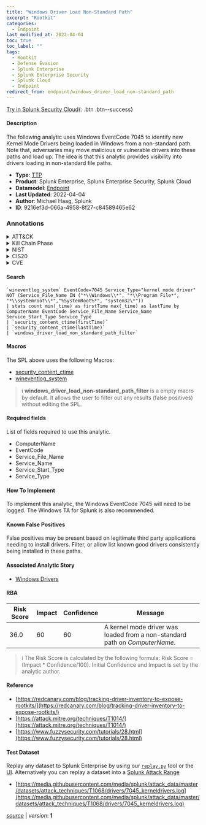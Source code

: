 ```yaml
---
title: "Windows Driver Load Non-Standard Path"
excerpt: "Rootkit"
categories:
  - Endpoint
last_modified_at: 2022-04-04
toc: true
toc_label: ""
tags:
  - Rootkit
  - Defense Evasion
  - Splunk Enterprise
  - Splunk Enterprise Security
  - Splunk Cloud
  - Endpoint
redirect_from: endpoint/windows_driver_load_non-standard_path
---
```




[Try in Splunk Security Cloud](https://www.splunk.com/en_us/cyber-security.html){: .btn .btn--success}

#### Description

The following analytic uses Windows EventCode 7045 to identify new Kernel Mode Drivers being loaded in Windows from a non-standard path. Note that, adversaries may move malicious or vulnerable drivers into these paths and load up. The idea is that this analytic provides visibility into drivers loading in non-standard file paths.

- **Type**: [TTP](https://github.com/splunk/security_content/wiki/Detection-Analytic-Types)
- **Product**: Splunk Enterprise, Splunk Enterprise Security, Splunk Cloud
- **Datamodel**: [Endpoint](https://docs.splunk.com/Documentation/CIM/latest/User/Endpoint)
- **Last Updated**: 2022-04-04
- **Author**: Michael Haag, Splunk
- **ID**: 9216ef3d-066a-4958-8f27-c84589465e62

### Annotations
<details>
  <summary>ATT&CK</summary>

<div markdown="1">

#### [ATT&CK](https://attack.mitre.org/)

| ID          | Technique   | Tactic         |
| ----------- | ----------- |--------------- |
| [T1014](https://attack.mitre.org/techniques/T1014/) | Rootkit | Defense Evasion |

</div>
</details>


<details>
  <summary>Kill Chain Phase</summary>

<div markdown="1">

* Installation


</div>
</details>


<details>
  <summary>NIST</summary>

<div markdown="1">

* DE.CM



</div>
</details>

<details>
  <summary>CIS20</summary>

<div markdown="1">

* CIS 3
* CIS 5
* CIS 16



</div>
</details>

<details>
  <summary>CVE</summary>

<div markdown="1">


</div>
</details>


#### Search

```
`wineventlog_system` EventCode=7045 Service_Type="kernel mode driver" NOT (Service_File_Name IN ("*\\Windows\\*", "*\\Program File*", "*\\systemroot\\*","%SystemRoot%*", "system32\*")) 
| stats count min(_time) as firstTime max(_time) as lastTime by ComputerName EventCode Service_File_Name Service_Name Service_Start_Type Service_Type 
| `security_content_ctime(firstTime)` 
| `security_content_ctime(lastTime)` 
| `windows_driver_load_non_standard_path_filter`
```

#### Macros
The SPL above uses the following Macros:
* [security_content_ctime](https://github.com/splunk/security_content/blob/develop/macros/security_content_ctime.yml)
* [wineventlog_system](https://github.com/splunk/security_content/blob/develop/macros/wineventlog_system.yml)

> :information_source:
> **windows_driver_load_non-standard_path_filter** is a empty macro by default. It allows the user to filter out any results (false positives) without editing the SPL.



#### Required fields
List of fields required to use this analytic.
* ComputerName
* EventCode
* Service_File_Name
* Service_Name
* Service_Start_Type
* Service_Type



#### How To Implement
To implement this analytic, the Windows EventCode 7045 will need to be logged. The Windows TA for Splunk is also recommended.
#### Known False Positives
False positives may be present based on legitimate third party applications needing to install drivers. Filter, or allow list known good drivers consistently being installed in these paths.

#### Associated Analytic Story
* [Windows Drivers](/stories/windows_drivers)




#### RBA

| Risk Score  | Impact      | Confidence   | Message      |
| ----------- | ----------- |--------------|--------------|
| 36.0 | 60 | 60 | A kernel mode driver was loaded from a non-standard path on $ComputerName$. |


> :information_source:
> The Risk Score is calculated by the following formula: Risk Score = (Impact * Confidence/100). Initial Confidence and Impact is set by the analytic author.


#### Reference

* [https://redcanary.com/blog/tracking-driver-inventory-to-expose-rootkits/](https://redcanary.com/blog/tracking-driver-inventory-to-expose-rootkits/)
* [https://attack.mitre.org/techniques/T1014/](https://attack.mitre.org/techniques/T1014/)
* [https://www.fuzzysecurity.com/tutorials/28.html](https://www.fuzzysecurity.com/tutorials/28.html)



#### Test Dataset
Replay any dataset to Splunk Enterprise by using our [`replay.py`](https://github.com/splunk/attack_data#using-replaypy) tool or the [UI](https://github.com/splunk/attack_data#using-ui).
Alternatively you can replay a dataset into a [Splunk Attack Range](https://github.com/splunk/attack_range#replay-dumps-into-attack-range-splunk-server)

* [https://media.githubusercontent.com/media/splunk/attack_data/master/datasets/attack_techniques/T1068/drivers/7045_kerneldrivers.log](https://media.githubusercontent.com/media/splunk/attack_data/master/datasets/attack_techniques/T1068/drivers/7045_kerneldrivers.log)



[*source*](https://github.com/splunk/security_content/tree/develop/detections/endpoint/windows_driver_load_non-standard_path.yml) \| *version*: **1**